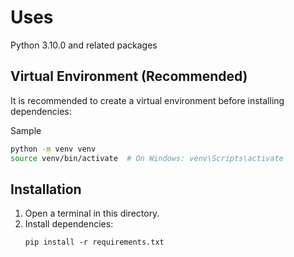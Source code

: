 # Uses 
Python 3.10.0 and related packages

## Virtual Environment (Recommended)
It is recommended to create a virtual environment before installing dependencies:

Sample

```bash
python -m venv venv
source venv/bin/activate  # On Windows: venv\Scripts\activate
```
## Installation
1. Open a terminal in this directory.
2. Install dependencies:
   ```
   pip install -r requirements.txt
   ```
